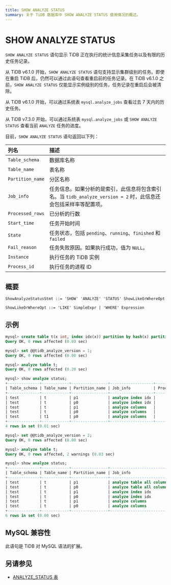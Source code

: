 ```yaml
---
title: SHOW ANALYZE STATUS
summary: 关于 TiDB 数据库中 SHOW ANALYZE STATUS 使用情况的概述。
---
```


# SHOW ANALYZE STATUS

`SHOW ANALYZE STATUS` 语句显示 TiDB 正在执行的统计信息采集任务以及有限的历史任务记录。

从 TiDB v6.1.0 开始，`SHOW ANALYZE STATUS` 语句支持显示集群级别的任务。即使在重启 TiDB 后，仍然可以通过此语句查看重启前的任务记录。在 TiDB v6.1.0 之前，`SHOW ANALYZE STATUS` 仅能显示实例级别的任务，任务记录在重启后会被清除。

从 TiDB v6.1.0 开始，可以通过系统表 `mysql.analyze_jobs` 查看过去 7 天内的历史任务。

从 TiDB v7.3.0 开始，可以通过系统表 `mysql.analyze_jobs` 或 `SHOW ANALYZE STATUS` 查看当前 `ANALYZE` 任务的进度。

目前，`SHOW ANALYZE STATUS` 语句返回以下列：

| 列名             | 描述 |
| :--------------- | :------------- |
| `Table_schema`   | 数据库名称 |
| `Table_name`     | 表名称 |
| `Partition_name` | 分区名称 |
| `Job_info`       | 任务信息。如果分析的是索引，此信息将包含索引名。当 `tidb_analyze_version = 2` 时，此信息还会包括采样率等配置项。 |
| `Processed_rows` | 已分析的行数 |
| `Start_time`     | 任务开始时间 |
| `State`          | 任务状态，包括 `pending`、`running`、`finished` 和 `failed` |
| `Fail_reason`    | 任务失败原因。如果执行成功，值为 `NULL`。 |
| `Instance`       | 执行任务的 TiDB 实例 |
| `Process_id`     | 执行任务的进程 ID |

## 概要

```ebnf+diagram
ShowAnalyzeStatusStmt ::= 'SHOW' 'ANALYZE' 'STATUS' ShowLikeOrWhereOpt

ShowLikeOrWhereOpt ::= 'LIKE' SimpleExpr | 'WHERE' Expression
```

## 示例

```sql
mysql> create table t(x int, index idx(x)) partition by hash(x) partitions 2;
Query OK, 0 rows affected (0.69 sec)

mysql> set @@tidb_analyze_version = 1;
Query OK, 0 rows affected (0.00 sec)

mysql> analyze table t;
Query OK, 0 rows affected (0.20 sec)

mysql> show analyze status;
+--------------+------------+----------------+-------------------+----------------+---------------------+---------------------+----------+-------------+----------------+------------+------------------+----------+---------------------+
| Table_schema | Table_name | Partition_name | Job_info          | Processed_rows | Start_time          | End_time            | State    | Fail_reason | Instance       | Process_ID | Remaining_seconds| Progress | Estimated_total_rows|
+--------------+------------+----------------+-------------------+----------------+---------------------+---------------------+----------+-------------+----------------+------------+------------------+----------+---------------------+
| test         | t          | p1             | analyze index idx |              0 | 2022-05-27 11:29:46 | 2022-05-27 11:29:46 | finished | NULL        | 127.0.0.1:4000 | NULL       | NULL             | NULL     | NULL                |
| test         | t          | p0             | analyze index idx |              0 | 2022-05-27 11:29:46 | 2022-05-27 11:29:46 | finished | NULL        | 127.0.0.1:4000 | NULL       | NULL             | NULL     | NULL                |
| test         | t          | p1             | analyze columns   |              0 | 2022-05-27 11:29:46 | 2022-05-27 11:29:46 | finished | NULL        | 127.0.0.1:4000 | NULL       | NULL             | NULL     | NULL                |
| test         | t          | p0             | analyze columns   |              0 | 2022-05-27 11:29:46 | 2022-05-27 11:29:46 | finished | NULL        | 127.0.0.1:4000 | NULL       | NULL             | NULL     | NULL                |
| test         | t1         | p0             | analyze columns   |       28523259 | 2022-05-27 11:29:46 | 2022-05-27 11:29:46 | running  | NULL        | 127.0.0.1:4000 | 690208308  | 0s               | 0.9843   | 28978290            |
+--------------+------------+----------------+-------------------+----------------+---------------------+---------------------+----------+-------------+----------------+------------+------------------+----------+---------------------+
4 rows in set (0.01 sec)

mysql> set @@tidb_analyze_version = 2;
Query OK, 0 rows affected (0.00 sec)

mysql> analyze table t;
Query OK, 0 rows affected, 2 warnings (0.03 sec)

mysql> show analyze status;
+--------------+------------+----------------+--------------------------------------------------------------------+----------------+---------------------+---------------------+----------+-------------+----------------+------------+--------------------+----------+----------------------+
| Table_schema | Table_name | Partition_name | Job_info                                                           | Processed_rows | Start_time          | End_time            | State    | Fail_reason | Instance       | Process_ID | Remaining_seconds  | Progress | Estimated_total_rows |
+--------------+------------+----------------+--------------------------------------------------------------------+----------------+---------------------+---------------------+----------+-------------+----------------+------------+--------------------+----------+----------------------+
| test         | t          | p1             | analyze table all columns with 256 buckets, 500 topn, 1 samplerate |              0 | 2022-05-27 11:30:12 | 2022-05-27 11:30:12 | finished | NULL        | 127.0.0.1:4000 | NULL       | NULL               | NULL     | NULL                 |
| test         | t          | p0             | analyze table all columns with 256 buckets, 500 topn, 1 samplerate |              0 | 2022-05-27 11:30:12 | 2022-05-27 11:30:12 | finished | NULL        | 127.0.0.1:4000 | NULL       | NULL               | NULL     | NULL                 |
| test         | t          | p1             | analyze index idx                                                  |              0 | 2022-05-27 11:29:46 | 2022-05-27 11:29:46 | finished | NULL        | 127.0.0.1:4000 | NULL       | NULL               | NULL     | NULL                 |
| test         | t          | p0             | analyze index idx                                                  |              0 | 2022-05-27 11:29:46 | 2022-05-27 11:29:46 | finished | NULL        | 127.0.0.1:4000 | NULL       | NULL               | NULL     | NULL                 |
| test         | t          | p1             | analyze columns                                                    |              0 | 2022-05-27 11:29:46 | 2022-05-27 11:29:46 | finished | NULL        | 127.0.0.1:4000 | NULL       | NULL               | NULL     | NULL                 |
| test         | t          | p0             | analyze columns                                                    |              0 | 2022-05-27 11:29:46 | 2022-05-27 11:29:46 | finished | NULL        | 127.0.0.1:4000 | NULL       | NULL               | NULL     | NULL                 |
+--------------+------------+----------------+--------------------------------------------------------------------+----------------+---------------------+---------------------+----------+-------------+----------------+------------+--------------------+----------+----------------------+
6 rows in set (0.00 sec)
```

## MySQL 兼容性

此语句是 TiDB 对 MySQL 语法的扩展。

## 另请参见

* [ANALYZE_STATUS 表](/information-schema/information-schema-analyze-status.md)